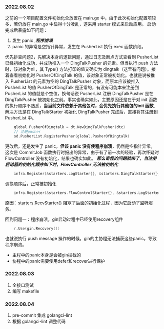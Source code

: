 ### 2022.08.02
之前的一个项目配置文件初始化全放置在 main.go 中，由于此次初始化配置项较多，若仍放在 main.go 中显得十分凌乱，遂采用 starter 模式来启动应用。
启动完成后暴露如下问题：
1. 发生 panic ,***程序崩溃***
2. panic 的异常是空指针异常，发生在 PusherList 执行 exec 函数阶段。

优先排查问题2，先解决本身的逻辑问题，通过日志及断点方式查看到 PusherList 已经初始化成功，并成功推入一个 DingTalkPusher 的元素。但当执行 push 方法时，该对象为nil，其 Type() 方法打印的值又确实为 dingtalk（这里有问题）。接着查看初始化时 PusherOfDingTalk 的值，该对象正常被初始化。也就是说被推入 PusherList 的元素为空的 DingTalkPusher 对象，而原本应该被推入 PusherList 的值 PusherOfDingTalk 是正常的，有没有可能本来注册到 PusherList 的值就是个空值，换句话说 PusherList 注册 DingTalkPusher 是在 DingTalkPusher 被初始化之前。事实也确实如此，主要原因还是在于对 init 函数的执行顺序不熟悉，**当当前文件依赖于其他包时，会优先执行其他包的init 函数**, 解决方法是在 DingTalkStarter 初始化 DingTalkPusher 完成后，直接将其注册到 PusherList 中。
```go
	global.PusherOfDingtalk = dt.NewDingTalkPusher(dtc)
	// 注册pusher
	sd.PusherList.RegisterPusher(global.PusherOfDingtalk)
```
更改后，还是发生了 panic，**但该 panic 没有使程序崩溃**，仍然是空指针异常。这次是 CommitJob 函数执行时报出的异常，由于有了前一次的经验，再次怀疑时 FlowController 没有初始化，结果也确实如此。
***那么奇怪的问题就来了，当注册启动器的初始化顺序如下时，FlowController 无法被初始化***

```go
	infra.Register(&starters.LogStarter{}, &starters.DingTalkStarter{}, &starters.RecvStarter{}, &starters.FlowControlStarter{})
```

调换顺序后，正常被初始化
```go
	infra.Register(&starters.FlowControlStarter{}, &starters.LogStarter{}, &starters.DingTalkStarter{}, &starters.RecvStarter{})
```
原因：starters.RecvStarter{} 阻塞了后面的初始化过程，因为它启动了监听服务。

回到问题一：程序崩溃，gin启动过程中已经使用recovery组件
```go
	r.Use(gin.Recovery())
```
也就说执行 push message 操作的时候，gin的主协程无法捕获这些panic，导致程序崩溃。
* 主程中的panic本身是会被gin拦截的
* 协程中的panic需要使用defer和recover进行保护


### 2022.08.03
1. 全接口测试
2. 编写 makefile

### 2022.08.04
1. pre-commit 集成 golangci-lint
2. 根据 golangci-lint 调整代码